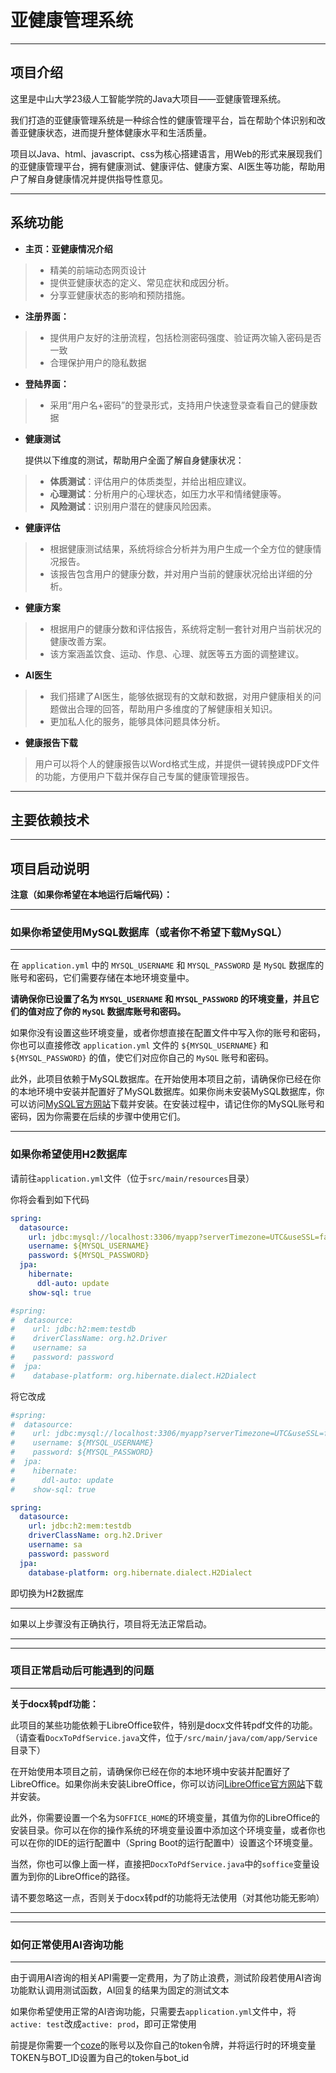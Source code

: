 # 亚健康管理系统

---

## 项目介绍
这里是中山大学23级人工智能学院的Java大项目——亚健康管理系统。

我们打造的亚健康管理系统是一种综合性的健康管理平台，旨在帮助个体识别和改善亚健康状态，进而提升整体健康水平和生活质量。

项目以Java、html、javascript、css为核心搭建语言，用Web的形式来展现我们的亚健康管理平台，拥有健康测试、健康评估、健康方案、AI医生等功能，帮助用户了解自身健康情况并提供指导性意见。

[//]: # (可再补充)

---
## 系统功能
+ **主页：亚健康情况介绍**
> + 精美的前端动态网页设计
> + 提供亚健康状态的定义、常见症状和成因分析。
> + 分享亚健康状态的影响和预防措施。
+ **注册界面：**
> + 提供用户友好的注册流程，包括检测密码强度、验证两次输入密码是否一致
> + 合理保护用户的隐私数据
+ **登陆界面：**
> + 采用“用户名+密码”的登录形式，支持用户快速登录查看自己的健康数据
+ **健康测试**

  提供以下维度的测试，帮助用户全面了解自身健康状况：

> + **体质测试**：评估用户的体质类型，并给出相应建议。
> + **心理测试**：分析用户的心理状态，如压力水平和情绪健康等。
> + **风险测试**：识别用户潜在的健康风险因素。

+ **健康评估**

>+ 根据健康测试结果，系统将综合分析并为用户生成一个全方位的健康情况报告。
>+ 该报告包含用户的健康分数，并对用户当前的健康状况给出详细的分析。

+ **健康方案**

>+ 根据用户的健康分数和评估报告，系统将定制一套针对用户当前状况的健康改善方案。
>+ 该方案涵盖饮食、运动、作息、心理、就医等五方面的调整建议。

+ **AI医生**
> + 我们搭建了AI医生，能够依据现有的文献和数据，对用户健康相关的问题做出合理的回答，帮助用户多维度的了解健康相关知识。
> + 更加私人化的服务，能够具体问题具体分析。

+ **健康报告下载**

>用户可以将个人的健康报告以Word格式生成，并提供一键转换成PDF文件的功能，方便用户下载并保存自己专属的健康管理报告。

---
## 主要依赖技术

[//]: # (待补充)

---
## 项目启动说明

**注意（如果你希望在本地运行后端代码）：**

---

### 如果你希望使用MySQL数据库（或者你不希望下载MySQL）

---

在 `application.yml` 中的 `MYSQL_USERNAME` 和 `MYSQL_PASSWORD` 是 `MySQL` 数据库的账号和密码，它们需要存储在本地环境变量中。

__请确保你已设置了名为 `MYSQL_USERNAME` 和 `MYSQL_PASSWORD` 的环境变量，并且它们的值对应了你的 `MySQL` 数据库账号和密码。__

如果你没有设置这些环境变量，或者你想直接在配置文件中写入你的账号和密码，你也可以直接修改 `application.yml` 文件的 `${MYSQL_USERNAME}` 和 `${MYSQL_PASSWORD}` 的值，使它们对应你自己的 `MySQL` 账号和密码。

此外，此项目依赖于MySQL数据库。在开始使用本项目之前，请确保你已经在你的本地环境中安装并配置好了MySQL数据库。如果你尚未安装MySQL数据库，你可以访问[MySQL官方网站](https://www.mysql.com)下载并安装。在安装过程中，请记住你的MySQL账号和密码，因为你需要在后续的步骤中使用它们。

---

### 如果你希望使用H2数据库

请前往`application.yml`文件（位于`src/main/resources`目录）

你将会看到如下代码

```application.yml
spring:
  datasource:
    url: jdbc:mysql://localhost:3306/myapp?serverTimezone=UTC&useSSL=false&allowPublicKeyRetrieval=true
    username: ${MYSQL_USERNAME}
    password: ${MYSQL_PASSWORD}
  jpa:
    hibernate:
      ddl-auto: update
    show-sql: true

#spring:
#  datasource:
#    url: jdbc:h2:mem:testdb
#    driverClassName: org.h2.Driver
#    username: sa
#    password: password
#  jpa:
#    database-platform: org.hibernate.dialect.H2Dialect
```

将它改成

```application.yml
#spring:
#  datasource:
#    url: jdbc:mysql://localhost:3306/myapp?serverTimezone=UTC&useSSL=false&allowPublicKeyRetrieval=true
#    username: ${MYSQL_USERNAME}
#    password: ${MYSQL_PASSWORD}
#  jpa:
#    hibernate:
#      ddl-auto: update
#    show-sql: true

spring:
  datasource:
    url: jdbc:h2:mem:testdb
    driverClassName: org.h2.Driver
    username: sa
    password: password
  jpa:
    database-platform: org.hibernate.dialect.H2Dialect
```

即切换为H2数据库

---

如果以上步骤没有正确执行，项目将无法正常启动。

---

---

### 项目正常启动后可能遇到的问题

---

**关于docx转pdf功能：**

此项目的某些功能依赖于LibreOffice软件，特别是docx文件转pdf文件的功能。（请查看`DocxToPdfService.java`文件，位于`/src/main/java/com/app/Service`目录下）

在开始使用本项目之前，请确保你已经在你的本地环境中安装并配置好了LibreOffice。如果你尚未安装LibreOffice，你可以访问[LibreOffice官方网站](https://www.libreoffice.org)下载并安装。

此外，你需要设置一个名为`SOFFICE_HOME`的环境变量，其值为你的LibreOffice的安装目录。你可以在你的操作系统的环境变量设置中添加这个环境变量，或者你也可以在你的IDE的运行配置中（Spring Boot的运行配置中）设置这个环境变量。

当然，你也可以像上面一样，直接把`DocxToPdfService.java`中的`soffice`变量设置为到你的LibreOffice的路径。

请不要忽略这一点，否则关于docx转pdf的功能将无法使用（对其他功能无影响）

---

---

### 如何正常使用AI咨询功能

---

由于调用AI咨询的相关API需要一定费用，为了防止浪费，测试阶段若使用AI咨询功能默认调用测试函数，AI回复的结果为固定的测试文本

如果你希望使用正常的AI咨询功能，只需要去`application.yml`文件中，将`active: test`改成`active: prod`，即可正常使用

前提是你需要一个[coze](https://www.coze.com)的账号以及你自己的token令牌，并将运行时的环境变量TOKEN与BOT_ID设置为自己的token与bot_id